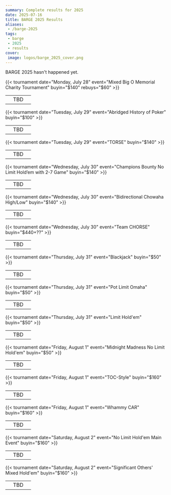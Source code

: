 ```yaml
---
summary: Complete results for 2025
date: 2025-07-16
title: BARGE 2025 Results
aliases:
 - /barge-2025
tags:
 - barge
 - 2025
 - results
cover:
 image: logos/barge_2025_cover.png
---
```


BARGE 2025 hasn't happened yet.

{{< tournament
    date="Monday, July 28"
    event="Mixed Big O Memorial Charity Tournament" 
    buyin="$140" 
    rebuys="$60" >}}

|   |     |   |
|--:|-----|--:|
|   | TBD |   |

{{< tournament
    date="Tuesday, July 29"
    event="Abridged History of Poker"
    buyin="$100" >}}

|   |     |   |
|--:|-----|--:|
|   | TBD |   |

{{< tournament
    date="Tuesday, July 29"
    event="TORSE"
    buyin="$140" >}}

|   |     |   |
|--:|-----|--:|
|   | TBD |   |

{{< tournament
    date="Wednesday, July 30"
    event="Champions Bounty No Limit Hold’em with 2-7 Game"
    buyin="$140" >}}

|   |     |   |
|--:|-----|--:|
|   | TBD |   |

{{< tournament
    date="Wednesday, July 30"
    event="Bidirectional Chowaha High/Low"
    buyin="$140" >}}

|   |     |   |
|--:|-----|--:|
|   | TBD |   |

{{< tournament
    date="Wednesday, July 30"
    event="Team CHORSE"
    buyin="$440+??" >}}

|   |     |   |
|--:|-----|--:|
|   | TBD |   |

{{< tournament
    date="Thursday, July 31"
    event="Blackjack"
    buyin="$50" >}}

|   |     |   |
|--:|-----|--:|
|   | TBD |   |

{{< tournament
    date="Thursday, July 31"
    event="Pot Limit Omaha"
    buyin="$50" >}}

|   |     |   |
|--:|-----|--:|
|   | TBD |   |

{{< tournament
    date="Thursday, July 31"
    event="Limit Hold'em"
    buyin="$50" >}}

|   |     |   |
|--:|-----|--:|
|   | TBD |   |

{{< tournament
    date="Friday, August 1"
    event="Midnight Madness No Limit Hold'em"
    buyin="$50" >}}

|   |     |   |
|--:|-----|--:|
|   | TBD |   |

{{< tournament
    date="Friday, August 1"
    event="TOC-Style"
    buyin="$160" >}}

|   |     |   |
|--:|-----|--:|
|   | TBD |   |

{{< tournament
    date="Friday, August 1"
    event="Whammy CAR"
    buyin="$160" >}}

|   |     |   |
|--:|-----|--:|
|   | TBD |   |

{{< tournament
    date="Saturday, August 2"
    event="No Limit Hold'em Main Event"
    buyin="$160" >}}

|   |     |   |
|--:|-----|--:|
|   | TBD |   |

{{< tournament
    date="Saturday, August 2"
    event="Significant Others' Mixed Hold'em"
    buyin="$160" >}}

|   |     |   |
|--:|-----|--:|
|   | TBD |   |

